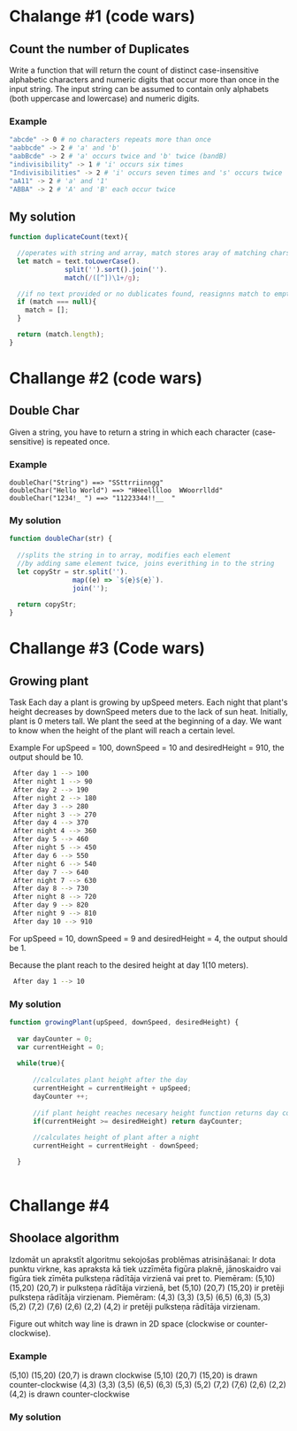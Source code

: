 # Chalange #1 (code wars)

## Count the number of Duplicates

Write a function that will return the count of distinct case-insensitive alphabetic characters and numeric digits that occur more than once in the input string. The input string can be assumed to contain only alphabets (both uppercase and lowercase) and numeric digits.

### Example
```sh
"abcde" -> 0 # no characters repeats more than once
"aabbcde" -> 2 # 'a' and 'b'
"aabBcde" -> 2 # 'a' occurs twice and 'b' twice (bandB)
"indivisibility" -> 1 # 'i' occurs six times
"Indivisibilities" -> 2 # 'i' occurs seven times and 's' occurs twice
"aA11" -> 2 # 'a' and '1'
"ABBA" -> 2 # 'A' and 'B' each occur twice
```

## My solution
```js
function duplicateCount(text){

  //operates with string and array, match stores aray of matching chars
  let match = text.toLowerCase().
              split('').sort().join('').
              match(/([^])\1+/g);

  //if no text provided or no dublicates found, reasignns match to empty array
  if (match === null){
    match = [];
  }

  return (match.length);
}
```


# Challange #2 (code wars)

## Double Char

Given a string, you have to return a string in which each character (case-sensitive) is repeated once.

### Example
```
doubleChar("String") ==> "SSttrriinngg"
doubleChar("Hello World") ==> "HHeelllloo  WWoorrlldd"
doubleChar("1234!_ ") ==> "11223344!!__  "
```

### My solution
```js
function doubleChar(str) {
  
  //splits the string in to array, modifies each element 
  //by adding same element twice, joins everithing in to the string
  let copyStr = str.split('').
                map((e) => `${e}${e}`).
                join('');
  
  return copyStr;
}
```

# Challange #3 (Code wars)

## Growing plant

Task
Each day a plant is growing by upSpeed meters. Each night that plant's height decreases by downSpeed meters due to the lack of sun heat. Initially, plant is 0 meters tall. We plant the seed at the beginning of a day. We want to know when the height of the plant will reach a certain level.

Example
For upSpeed = 100, downSpeed = 10 and desiredHeight = 910, the output should be 10.
```sh
 After day 1 --> 100
 After night 1 --> 90
 After day 2 --> 190
 After night 2 --> 180
 After day 3 --> 280
 After night 3 --> 270
 After day 4 --> 370
 After night 4 --> 360
 After day 5 --> 460
 After night 5 --> 450
 After day 6 --> 550
 After night 6 --> 540
 After day 7 --> 640
 After night 7 --> 630
 After day 8 --> 730
 After night 8 --> 720
 After day 9 --> 820
 After night 9 --> 810
 After day 10 --> 910
```

For upSpeed = 10, downSpeed = 9 and desiredHeight = 4, the output should be 1.

Because the plant reach to the desired height at day 1(10 meters).

```sh
 After day 1 --> 10
 ```

### My solution

```js
function growingPlant(upSpeed, downSpeed, desiredHeight) {
  
  var dayCounter = 0;
  var currentHeight = 0;
  
  while(true){
  
      //calculates plant height after the day
      currentHeight = currentHeight + upSpeed;
      dayCounter ++;
    
      //if plant height reaches necesary height function returns day count
      if(currentHeight >= desiredHeight) return dayCounter;
      
      //calculates height of plant after a night
      currentHeight = currentHeight - downSpeed;

  }
  
```
# Challange #4

## Shoolace algorithm

Izdomāt un aprakstīt algoritmu sekojošas problēmas atrisināšanai:
Ir dota punktu virkne, kas apraksta kā tiek uzzīmēta figūra plaknē, jānoskaidro vai figūra tiek zīmēta
pulksteņa rādītāja virzienā vai pret to.
Piemēram: (5,10) (15,20) (20,7) ir pulksteņa rādītāja virzienā, bet (5,10) (20,7) (15,20) ir pretēji pulksteņa
rādītāja virzienam. Piemēram: (4,3) (3,3) (3,5) (6,5) (6,3) (5,3) (5,2) (7,2) (7,6) (2,6) (2,2) (4,2) ir pretēji
pulksteņa rādītāja virzienam.

Figure out whitch way line is drawn in 2D space (clockwise or counter-clockwise).

### Example

(5,10) (15,20) (20,7) is drawn clockwise
(5,10) (20,7) (15,20) is drawn counter-clockwise
(4,3) (3,3) (3,5) (6,5) (6,3) (5,3) (5,2) (7,2) (7,6) (2,6) (2,2) (4,2) is drawn counter-clockwise

### My solution

```js



```

